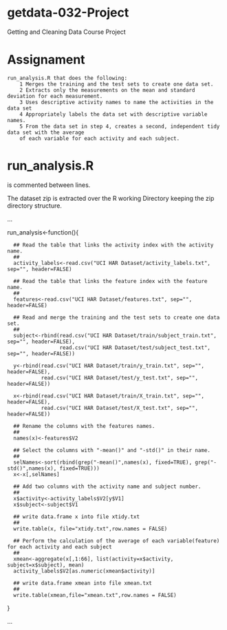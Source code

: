 # getdata-032-Project
Getting and Cleaning Data Course Project

# Assignament

	run_analysis.R that does the following: 
		1 Merges the training and the test sets to create one data set.
		2 Extracts only the measurements on the mean and standard deviation for each measurement. 
		3 Uses descriptive activity names to name the activities in the data set
		4 Appropriately labels the data set with descriptive variable names. 
		5 From the data set in step 4, creates a second, independent tidy data set with the average 
		of each variable for each activity and each subject.

# run_analysis.R 
is commented between lines.

The dataset zip is extracted over the R working Directory keeping the zip directory structure.

...

  run_analysis<-function(){
      
      ## Read the table that links the activity index with the activity name.
      ##
      activity_labels<-read.csv("UCI HAR Dataset/activity_labels.txt", sep="", header=FALSE)
      
      ## Read the table that links the feature index with the feature name.
      ##
      features<-read.csv("UCI HAR Dataset/features.txt", sep="", header=FALSE)
      
      ## Read and merge the training and the test sets to create one data set.
      ##
      subject<-rbind(read.csv("UCI HAR Dataset/train/subject_train.txt", sep="", header=FALSE),
                     read.csv("UCI HAR Dataset/test/subject_test.txt", sep="", header=FALSE))
      
      y<-rbind(read.csv("UCI HAR Dataset/train/y_train.txt", sep="", header=FALSE),
               read.csv("UCI HAR Dataset/test/y_test.txt", sep="", header=FALSE))

      x<-rbind(read.csv("UCI HAR Dataset/train/X_train.txt", sep="", header=FALSE),
               read.csv("UCI HAR Dataset/test/X_test.txt", sep="", header=FALSE))
      
      ## Rename the columns with the features names.
      ##
      names(x)<-features$V2
      
      ## Select the columns with "-mean()" and "-std()" in their name.
      ##
      selNames<-sort(rbind(grep("-mean()",names(x), fixed=TRUE), grep("-std()",names(x), fixed=TRUE)))
      x<-x[,selNames]
      
      ## Add two columns with the activity name and subject number.
      ##
      x$activity<-activity_labels$V2[y$V1]
      x$subject<-subject$V1
      
      ## write data.frame x into file xtidy.txt 
      ##
      write.table(x, file="xtidy.txt",row.names = FALSE)
      
      ## Perform the calculation of the average of each variable(feature) for each activity and each subject
      ##
      xmean<-aggregate(x[,1:66], list(activity=x$activity, subject=x$subject), mean)
      activity_labels$V2[as.numeric(xmean$activity)]
      
      ## write data.frame xmean into file xmean.txt 
      ##
      write.table(xmean,file="xmean.txt",row.names = FALSE)
      
  }

... 
	
